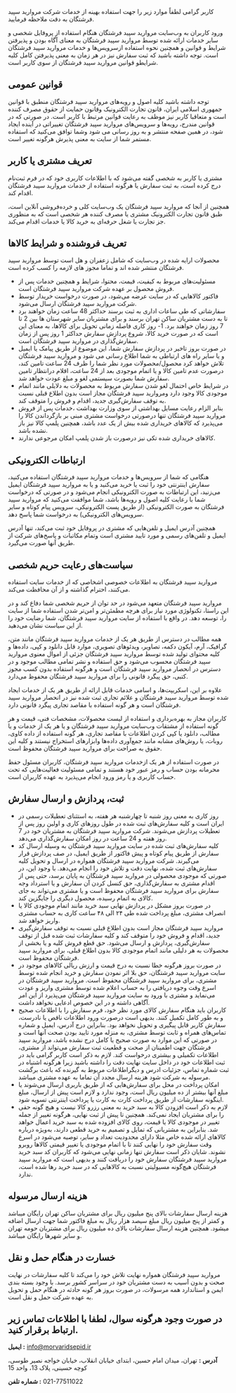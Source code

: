 کاربر گرامی لطفاً موارد زیر را جهت استفاده بهینه از خدمات شرکت مروارید سپید فرشتگان به دقت ملاحظه فرمایید.

ورود کاربران به وب‌‌سایت مروارید سپید فرشتگان هنگام استفاده از پروفایل شخصی و سایر خدمات ارائه شده توسط مروارید سپید فرشتگان به معنای آگاه بودن و پذیرفتن شرایط و قوانین و همچنین نحوه استفاده ازسرویس‌‌ها و خدمات مروارید سپید فرشتگان است. توجه داشته باشید که ثبت سفارش نیز در هر زمان به معنی پذیرفتن کامل کلیه شرایطو قوانین مروارید سپید فرشتگان از سوی کاربر است.

## قوانین عمومی

توجه داشته باشید کلیه اصول و رویه‌‌های مروارید سپید فرشتگان منطبق با قوانین جمهوری اسلامی ایران، قانون تجارت الکترونیک وقانون حمایت از حقوق مصرف کننده است و متعاقبا کاربر نیز موظف به رعایت قوانین مرتبط با کاربر است. در صورتی که در قوانین مندرج، رویه‌‌ها و سرویس‌‌های مروارید سپید فرشتگان تغییراتی در آینده ایجاد شود، در همین صفحه منتشر و به روز رسانی می شود وشما توافق می‌‌کنید که استفاده مستمر شما از سایت به معنی پذیرش هرگونه تغییر است.

## تعریف مشتری یا کاربر

مشتری یا کاربر به شخصی گفته می‌شود که با اطلاعات کاربری خود که در فرم ثبت‌نام درج کرده است، به ثبت سفارش یا هرگونه استفاده از خدمات مروارید سپید فرشتگان اقدام کند.

همچنین از آنجا که مروارید سپید فرشتگان یک وب‌سایت کلی و خرده‌فروشی آنلاین است، طبق قانون تجارت الکترونیک مشتری یا مصرف کننده هر شخصی است که به منظوری جز تجارت یا شغل حرفه‌ای به خرید کالا یا خدمات اقدام می‌کند.

## تعریف فروشنده و شرایط کالاها

محصولات ارایه شده در وب‌سایت که شامل زعفران و هل است توسط مروارید سپید فرشتگان منتشر شده اند و تماما مجوز های لازمه را کسب کرده است.

-   مسئولیت‌های مربوط به کیفیت، قیمت، محتوا، شرایط و همچنین خدمات پس از فروش محصول بر عهده شرکت مروارید سپید فرشتگان است.
-   فاکتور کالاهایی که در سایت عرضه می‌شود، در صورت درخواست خریدار توسط شرکت مروارید سپید فرشتگان ارسال می‌شود.
-   سفارشاتی که طی ساعات اداری به ثبت برسند حداکثر 48 ساعت زمان خواهند برد تا به دست مشتریان ساکن تهران برسند و برای مشتریان سایر شهرستان ها بین 2 تا 7 روز زمان خواهند برد.
    1- روز کاری فاصله زمانی تحویل برای کالاها، به معنای این است که در صورت خرید کالا، شروع پردازش سفارش حداکثر 1 روز پس از زمان سفارش‌گذاری در مروارید سپید فرشتگان است.
-   در صورت بروز تاخیر در پردازش سفارش شما، این موضوع از طریق پیامک یا ایمیل و یا سایر راه های ارتباطی به شما اطلاع رسانی می شود و مروارید سپید فرشتگان تلاش خواهد کرد محصول/محصولات مورد نظر شما را ظرف 24 ساعت تامین کند، درصورت عدم تامین کالا و یا اتمام موجودی بعد از 24 ساعت، اقلام درانتظار تامین سفارش شما بصورت سیستمی لغو و مبلغ عودت خواهد شد.
-   در شرایط خاص احتمال لغو شدن سفارش مربوط به محصولات به دلایلی مانند اتمام موجودی کالا وجود دارد ومروارید سپید فرشتگان مجاز است بدون اطلاع قبلی نسبت به توقف سفارش‌‌گیری جدید، اقدام و فروش را متوقف کند.
-   بنابر الزام رعایت مسایل بهداشتی از سوی وزارت بهداشت ،خدمات پس ‌از‌ فروش مروارید سپید فرشتگان تنها درصورتی درخواست مشتری مبنی بر بازگرداندن کالا را می‌پذیرد که کالاهای خریداری شده بیش از یک عدد باشد، همچنین پلمپ کالا نیز باز نشده باشد.
-   کالاهای خریداری شده تکی نیز درصورت باز شدن پلمپ امکان مرجوعی ندارند.

## ارتباطات الکترونیکی

هنگامی که شما از سرویس‌‌ها و خدمات مروارید سپید فرشتگان استفاده می‌‌کنید، سفارش اینترنتی خود را ثبت یا خرید می‌‌کنید و یا به مروارید سپید فرشتگان ایمیل می‌‌زنید، این ارتباطات به صورت الکترونیکی انجام می‌‌شود و در صورتی که درخواست شما با رعایت کلیه اصول و رویه‌‌ها باشد، شما موافقت می‌‌کنید که مروارید سپید فرشتگان به صورت الکترونیکی (از طریق پست الکترونیکی، سرویس پیام کوتاه و سایر سرویس‌های الکترونیکی) به درخواست شما پاسخ دهد.

همچنین آدرس ایمیل و تلفن‌هایی که مشتری در پروفایل خود ثبت می‌کند، تنها آدرس ایمیل و تلفن‌های رسمی و مورد تایید مشتری است وتمام مکاتبات و پاسخ‌های شرکت از طریق آنها صورت می‌گیرد.

## سیاست‌‌های رعایت حریم شخصی

مروارید سپید فرشتگان به اطلاعات خصوصی اشخاصی که از خدمات سایت استفاده می‌‌کنند، احترام گذاشته و از آن محافظت می‌‌کند.

مروارید سپید فرشتگان متعهد می‌شود در حد توان از حریم شخصی شما دفاع کند و در این راستا، تکنولوژی مورد نیاز برای هرچه مطمئن‌‌تر و امن‌‌تر شدن استفاده شما از سایت را، توسعه دهد. در واقع با استفاده از سایت مروارید سپید فرشتگان، شما رضایت خود را از این سیاست نشان می‌‌دهید.

همه مطالب در دسترس از طریق هر یک از خدمات مروارید سپید فرشتگان مانند متن، گرافیک، آرم، آیکون دکمه، تصاویر، ویدئوهای تصویری، موارد قابل دانلود و کپی، داده‌ها و کلیه محتوای تولید شده توسط مروارید سپید فرشتگان جزئی از اموال معنوی مروارید سپید فرشتگان محسوب می‌‌شود و حق استفاده و نشر تمامی مطالب موجود و در دسترس در انحصار مروارید سپید فرشتگان است و هرگونه استفاده بدون کسب مجوز کتبی، حق پیگرد قانونی را برای مروارید سپید فرشتگان محفوظ می‌‌دارد.

علاوه بر این، اسکریپت‌ها، و اسامی خدمات قابل ارائه از طریق هر یک از خدمات ایجاد شده توسط مروارید سپید فرشتگان و علائم تجاری ثبت شده نیز در انحصار مروارید سپید فرشتگان است و هر گونه استفاده با مقاصد تجاری پیگرد قانونی دارد.

کاربران مجاز به بهره‌‌برداری و استفاده از لیست محصولات، مشخصات فنی، قیمت و هر گونه استفاده از مشتقات وب‌‌سایت مروارید سپید فرشتگان و یا هر یک از خدمات و یا مطالب، دانلود یا کپی کردن اطلاعات با مقاصد تجاری، هر گونه استفاده از داده کاوی، روبات، یا روش‌‌های مشابه مانند جمع‌آوری داده‌‌ها وابزارهای استخراج نیستند و کلیه این حقوق به صراحت برای مروارید سپید فرشتگان محفوظ است.

در صورت استفاده از هر یک ازخدمات مروارید سپید فرشتگان، کاربران مسئول حفظ محرمانه بودن حساب و رمز عبور خود هستند و تمامی مسئولیت فعالیت‌‌هایی که تحت حساب کاربری و یا رمز ورود انجام می‌‌پذیرد به عهده کاربران است.

## ثبت، پردازش و ارسال سفارش

-   روز کاری به معنی روز شنبه تا چهارشنبه هر هفته، به استثنای تعطیلات رسمی در ایران است و کلیه سفارش‌‌های ثبت شده در طول روزهای کاری و اولین روز پس از تعطیلات پردازش می‌‌شوند. شرکت مروارید سپید فرشتگان به مشتریان خود در 7 روز هفته و 24 ساعت در روز امکان سفارش‌‌گذاری می‌‌دهد.
-   کلیه سفارش‌‌های ثبت شده در سایت مروارید سپید فرشتگان به وسیله ارسال کد سفارش از طریق پیام کوتاه و پیش فاکتور از طریق ایمیل، در صف پردازش قرار می‌‌گیرند. شرکت مروارید سپید فرشتگان همواره در ارسال و تحویل کلیه سفارش‌‌های ثبت شده، نهایت دقت و تلاش خود را انجام می‌دهد. با وجود این، در صورتی که موجودی محصولی در مروارید سپید فرشتگان به پایان برسد، حتی پس از اقدام مشتری به سفارش‌‌گذاری، حق کنسل کردن آن سفارش و یا استرداد وجه سفارش برای مروارید سپید فرشتگان محفوظ است و یا مشتری می‌‌تواند به جای کالای به اتمام رسیده، محصول دیگری را جایگزین کند.
-   در صورت بروز مشکل در پردازش نهایی سبد خرید مانند اتمام موجودی کالا یا انصراف مشتری، مبلغ پرداخت شده طی ۲۴ الی ۴۸ ساعت کاری به حساب مشتری واریز خواهد شد.
-   مروارید سپید فرشتگان مجاز است بدون اطلاع قبلی نسبت به توقف سفارش‌‌گیری جدید، اقدام و فروش خود را متوقف کند و کلیه سفارشات ثبت شده قبل از توقف سفارش‌‌گیری، پردازش و ارسال می‌‌شود. حق قطع فروش کلیه و یا بخشی از محصولات به هر دلیلی مانند اتمام موجودی کالا بدون اطلاع قبلی، برای مروارید سپید فرشتگان محفوظ است.
-   در صورت بروز هرگونه خطا نسبت به درج قیمت و ارزش ریالی کالاهای موجود در سایت مروارید سپید فرشتگان، حق بلا اثر نمودن سفارش و خرید انجام شده توسط مشتری، برای مروارید سپید فرشتگان محفوظ است. مروارید سپید فرشتگان در اسرع وقت وجوه دریافتی را به حساب اعلام شده توسط مشتری واریز و عودت می‌نماید و مشتری با ورود به سایت مروارید سپید فرشتگان می‌پذیرد از این امر آگاهی داشته و در این خصوص ادعایی نخواهد داشت.
-   کاربران باید هنگام سفارش کالای مورد نظر خود، فرم سفارش را با اطلاعات صحیح و به طور کامل تکمیل کنند. بدیهی است درصورت ورود اطلاعات ناقص یا نادرست، سفارش کاربر قابل پیگیری و تحویل نخواهد بود. بنابراین درج آدرس، ایمیل و شماره تماس‌های همراه و ثابت توسط مشتری، به منزله مورد تایید بودن صحت آنها است و در صورتی که این موارد به صورت صحیح یا کامل درج نشده باشد، مروارید سپید فرشتگان جهت اطمینان از صحت و قطعیت ثبت سفارش می‌تواند از مشتری، اطلاعات تکمیلی و بیشتری درخواست کند. لازم به ذکر است کاربر گرامی باید در ثبت اطلاعات خود در داخل سایت نهایت دقت را داشته باشید زیرا هرگونه اشتباه در ثبت شماره تماس، جزئیات ادرس و دیگراطلاعات مربوط به گیرنده که باعث برگشت مرسوله به شرکت شود هزینه ارسال مجدد آن تماما به عهده مشتری میباشد.
-   امکان پرداخت در محل برای سفارش‌هایی که از طریق باربری ارسال می‌شوند یا مبلغ آنها بیشتر از ده میلیون ریال است، وجود ندارد و لازم است پیش از ارسال، مبلغ اینگونه سفارشات از طریق پرداخت کارت به کارت یا پرداخت اینترنتی تسویه شود.
-   لازم به ذکر است افزودن کالا به سبد خرید به معنی رزرو کالا نیست و هیچ گونه حقی را برای مشتریان ایجاد نمی‌کند. همچنین تا پیش از ثبت نهایی، هرگونه تغییر از جمله تغییر در موجودی کالا یا قیمت، روی کالای افزوده شده به سبد خرید اعمال خواهد شد. بنابراین به مشتریانی که تمایل و تصمیم به خرید قطعی دارند، به‌ویژه درباره کالاهای ارائه شده خاص مثلا دارای محدودیت تعداد و سایر، توصیه می‌شود در اسرع وقت سفارش خود را نهایی کنند تا با اتمام موجودی یا تغییر قیمتی کالاها روبرو نشوند. شایان ذکر است سفارش تنها زمانی نهایی می‌شود که کاربران کد سبد خرید مروارید سپید فرشتگان سفارش خود را دریافت کنند و بدیهی است که مروارید سپید فرشتگان هیچ‌گونه مسیولیتی نسبت به کالاهایی که در سبد خرید رها شده است، ندارد.

## هزینه ارسال مرسوله

هزینه ارسال سفارشات بالای پنج میلیون ریال برای مشتریان ساکن تهران رایگان میباشد و کمتر از پنج میلیون ریال مبلغ سیصد هزار ریال به مبلغ فاکتور شما جهت ارسال اضافه میشود. همچنین هزینه ارسال سفارشات بالای ده میلیون ریال برای مشتریان حومه تهران و سایر شهرها رایگان میباشد.

## خسارت در هنگام حمل و نقل

مروارید سپید فرشتگان همواره نهایت تلاش خود را می‌‌کند تا کلیه سفارشات در نهایت صحت و بدون آسیب به دست مشتریان خود در سراسر کشور برسد. با وجود بسته بندی ایمن و استاندارد همه مرسولات، در صورت بروز هر گونه حادثه در هنگام حمل و تحویل به عهده شرکت حمل و نقل است.

##

## در صورت وجود هرگونه سوال، لطفا با اطلاعات تماس زیر ارتباط برقرار کنید.

**ایمیل :**
info@morvaridsepid.ir

**آدرس :**
تهران، میدان امام حسین، ابتدای خیابان انقلاب، خیابان خواجه نصیر طوسی، کوچه حسینی، پلاک 13، واحد 15

**شماره تلفن :**
<span dir='ltr'>021-77511022</span>
